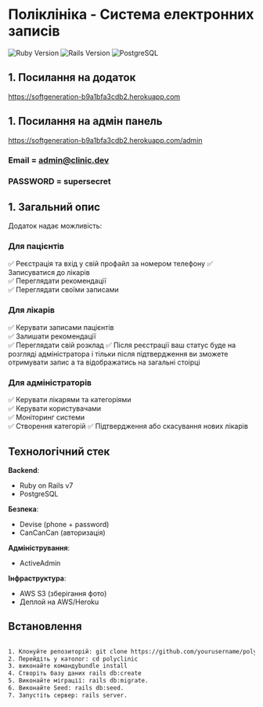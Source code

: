 # Поліклініка - Система електронних записів

![Ruby Version](https://img.shields.io/badge/Ruby-3.0+-red)
![Rails Version](https://img.shields.io/badge/Rails-7.0-blue)
![PostgreSQL](https://img.shields.io/badge/PostgreSQL-13+-blueviolet)


## 1. Посилання на додаток
https://softgeneration-b9a1bfa3cdb2.herokuapp.com

## 1. Посилання на адмін панель
https://softgeneration-b9a1bfa3cdb2.herokuapp.com/admin
### Email = admin@clinic.dev 
### PASSWORD = supersecret

## 1. Загальний опис

Додаток надає можливість:

### Для пацієнтів
✅ Реєстрація та вхід у свій профайл за номером телефону
✅ Записуватися до лікарів  
✅ Переглядати рекомендації  
✅ Переглядати своїми записами  

### Для лікарів
✅ Керувати записами пацієнтів  
✅ Залишати рекомендації  
✅ Переглядати свій розклад 
✅ Після реєстрації ваш статус буде на розгляді адміністратора і тільки після підтвердження ви зможете отримувати запис а та відображатись на загальні стоірці  

### Для адміністраторів
✅ Керувати лікарями та категоріями  
✅ Керувати користувачами  
✅ Моніторинг системи  
✅ Створення категорій
✅ Підтвердження або скасування нових лікарів

## Технологічний стек

**Backend**:
- Ruby on Rails v7
- PostgreSQL

**Безпека**:
- Devise (phone + password)
- CanCanCan (авторизація)

**Адміністрування**:
- ActiveAdmin

**Інфраструктура**:
- AWS S3 (зберігання фото)
- Деплой на AWS/Heroku

## Встановлення
```bash

1. Клонуйте репозиторій: git clone https://github.com/yourusername/polyclinic.git
2. Перейдіть у католог: cd polyclinic
3. виконайте командуbundle install
4. Створіть базу даних rails db:create
5. Виконайте міграції: rails db:migrate.
6. Виконайте Seed: rails db:seed.
7. Запустіть сервер: rails server.
